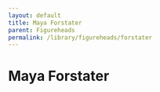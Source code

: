 ```yaml
---
layout: default
title: Maya Forstater
parent: Figureheads
permalink: /library/figureheads/forstater
---
```


# Maya Forstater
